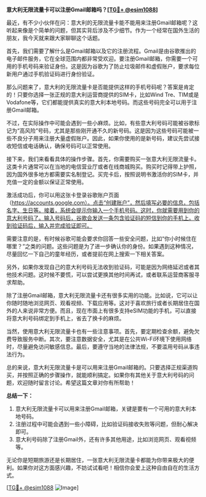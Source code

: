 **意大利无限流量卡可以注册Gmail邮箱吗？[[TG💪+ @esim1088](https://t.me/s/esim1088)]**

最近，有不少小伙伴在问：意大利的无限流量卡能不能用来注册Gmail邮箱呢？这听起来像是个简单的问题，但其实背后涉及不少细节。作为一个经常在国外生活的朋友，我今天就来跟大家聊聊这个话题。

首先，我们需要了解什么是Gmail邮箱以及它的注册流程。Gmail是由谷歌推出的电子邮件服务，它在全球范围内都非常受欢迎。要注册Gmail邮箱，你需要一个可用的手机号码来验证身份。这是因为谷歌为了防止垃圾邮件和虚假账户，要求每位新用户通过手机验证码进行身份验证。

那么问题来了，意大利的无限流量卡是否能提供这样的手机号码呢？答案是肯定的！只要你选择一张正规的意大利运营商提供的SIM卡，比如Wind Tre、TIM或是Vodafone等，它们都能提供真实的意大利本地号码。而这些号码完全可以用于注册Gmail邮箱。

不过，在实际操作中可能会遇到一些小麻烦。比如，有些意大利号码可能被谷歌标记为“高风险”号码，尤其是那些刚开通不久的新号码。这是因为这些号码可能被一些不良分子用来注册大量虚假账户。因此，如果你使用的是新号码，建议先尝试接收短信或电话确认，确保号码可以正常使用。

接下来，我们来看看具体的操作步骤。首先，你需要购买一张意大利无限流量卡。这类卡片通常可以在当地的电信营业厅或者在线商城购买。购买时记得带上护照，因为国外很多地方都需要实名制登记。买完卡后，按照说明书激活你的SIM卡，并充值一定的金额以保证正常使用。

激活成功后，你可以用这张卡登录谷歌账户页面（https://accounts.google.com）。点击“创建账户”，然后填写必要的信息，包括名字、生日等。接着，系统会提示你输入一个手机号码。这时，你就需要用到你的意大利号码了。输入号码后，谷歌会发送一条包含验证码的短信到你的手机上。收到验证码后，输入并完成验证即可。

需要注意的是，有时候谷歌可能会要求你回答一些安全问题，比如“你小时候住在哪里？”之类的问题。这些问题是为了进一步确认你的身份。如果遇到这种情况，尽量回忆一下自己的童年经历，或者提前在网上搜索一下相关答案。

另外，如果你发现自己的意大利号码无法收到验证码，可能是因为网络延迟或者其他技术问题。这时候不要慌，可以尝试更换其他时间再试，或者联系运营商客服寻求帮助。

除了注册Gmail邮箱，意大利无限流量卡还有很多实用的功能。比如说，它可以让你随时随地浏览网页、观看视频、下载应用等。这对于喜欢旅行或者长期居住在国外的人来说非常方便。而且，现在市面上有很多支持eSIM功能的手机，可以直接将意大利号码绑定到手机上，省去了换卡的麻烦。

当然，使用意大利无限流量卡也有一些注意事项。首先，要定期检查余额，避免欠费导致服务中断。其次，要注意数据安全，尤其是在公共Wi-Fi环境下使用网络时，尽量避免访问敏感信息。最后，要遵守当地的法律法规，不要滥用号码从事违法行为。

总的来说，意大利无限流量卡是可以用来注册Gmail邮箱的。只要选择正规渠道购买，并按照正确的步骤操作，就能顺利搞定。如果你有其他关于意大利号码的问题，欢迎随时留言讨论。希望这篇文章对你有所帮助！

**总结一下：**  
1. 意大利无限流量卡可以用来注册Gmail邮箱，关键是要有一个可用的意大利本地号码。  
2. 注册过程中可能会遇到一些小障碍，比如验证码接收失败等问题，但耐心解决即可。  
3. 意大利号码除了注册Gmail外，还有许多其他用途，比如浏览网页、观看视频等。  

无论你是短期旅游还是长期居住，一张意大利无限流量卡都能为你带来极大的便利。如果你对这方面感兴趣，不妨试试看吧！相信你会爱上这种自由自在的生活方式。

[[TG💪+ @esim1088](https://t.me/s/esim1088) ![Image](https://i.postimg.cc/4NQfJmqS/Snipaste-2025-05-13-00-14-12.png)]